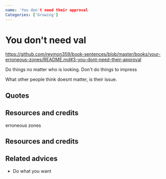 ```yaml
---
name: 'You don't need their approval
Categories: ['Growing']
---
```

# You don't need val

https://github.com/reymon359/book-sentences/blob/master/books/your-erroneous-zones/README.md#3-you-dont-need-their-approval

Do things no matter who is looking. Don't do things to impress

What other people think doesnt matter, is their issue.
## Quotes

## Resources and credits
erroneous zones
## Resources and credits

## Related advices

- Do what you want
